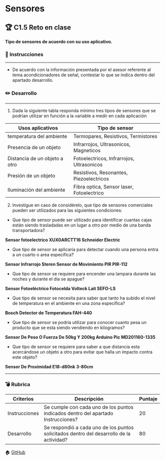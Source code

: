 # Sensores
## :trophy: C1.5 Reto en clase

**Tipo de sensores de acuerdo con su uso aplicativo.**

### :blue_book: Instrucciones
___
- De acuerdo con la información presentada por el asesor referente al tema acondicionadores de señal,
contestar lo que se indica dentro del apartado desarrollo.

### :pencil2: Desarrollo
___
1. Dada la siguiente tabla responda mínimo tres tipos de sensores que se podrían utilizar en función a la
variable a medir en cada aplicación

|Usos aplicativos|Tipo de sensor|
|-|-|
|temperatura del ambiente|Termopares, Resistivos, Termistores|
|Presencia de un objeto|Infrarrojos, Ultrasonicos, Magneticos|
|Distancia de un objeto a otro|Fotoelectricos, Infrarrojos, Ultrasonicos|
|Presión de un objeto|Resistivos, Resonantes, Piezoelectricos|
|Iluminación del ambiente|Fibra optica, Sensor laser, Fotoelectrico|

2. Investigue en caso de considérelo, que tipo de sensores comerciales pueden ser utilizados para las
siguientes condiciones:
- Que tipo de sensor puede ser utilizado para identificar cuantas cajas están siendo trasladadas en un
lugar a otro por medio de una banda transportadora?

**Sensor fotoelectrico XUX0ARCTT16 Schneider Electric**

- Que tipo de sensor se aplicaría para detectar cuando una persona entra a un cuarto o area especifica?

**Sensor Infrarrojo Steren Sensor de Movimiento PIR PIR-112**

- Que tipo de sensor se requiere para encender una lampara durante las noches y durante el dia se
apague?

**Sensor Fotoeléctrico Fotocelda Volteck Lait SEFO-LS**

- Que tipo de sensor se necesita para saber que tanto ha subido el nivel de temperatura en el ambiente
en una zona especifica?

**Bosch Detector de Temperatura FAH-440**

- Que tipo de sensor se podría utilizar para conocer cuanto pesa un producto que se esta siendo
vendiendo en kilogramos?

**Sensor De Peso O Fuerza De 50kg Y 200kg Arduino Pic MD201160-1335**

- Que tipo de sensor se requiere para saber a que distancia esta acercándose un objeto a otro para evitar
que halla un impacto contra este objeto?

**Sensor De Proximidad E18-d80nk 3-80cm**

___

### :bomb: Rubrica

| Criterios     | Descripción                                                                                  | Puntaje |
| ------------- | -------------------------------------------------------------------------------------------- | ------- |
| Instrucciones | Se cumple con cada uno de los puntos indicados dentro del apartado Instrucciones?            | 20 |
| Desarrollo    | Se respondió a cada uno de los puntos solicitados dentro del desarrollo de la actividad?     | 80      |

:house: [GitHub](https://github.com/EmmanuelARodriguez/Markdown/tree/main)
